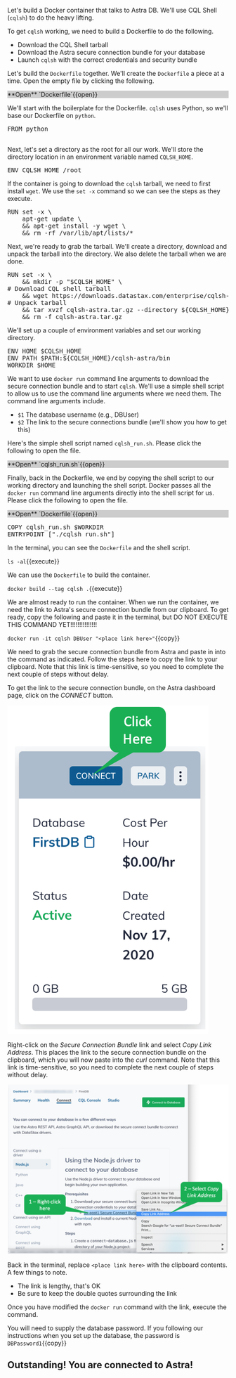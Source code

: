 Let's build a Docker container that talks to Astra DB.
We'll use CQL Shell (`cqlsh`) to do the heavy lifting.

To get `cqlsh` working, we need to build a Dockerfile to do the following.
- Download the CQL Shell tarball
- Download the Astra secure connection bundle for your database
- Launch `cqlsh` with the correct credentials and security bundle

Let's build the `Dockerfile` together.
We'll create the `Dockerfile` a piece at a time.
Open the empty file by clicking the following.

<div style="background-color:#cccccc"> **Open** `Dockerfile`{{open}}</div>

We'll start with the boilerplate for the Dockerfile.
`cqlsh` uses Python, so we'll base our Dockerfile on `python`.


<pre class="file" data-filename="Dockerfile" data-target="replace">
FROM python

</pre>

Next, let's set a directory as the root for all our work.
We'll store the directory location in an environment variable named `CQLSH_HOME`.

<pre class="file" data-filename="Dockerfile" data-target="append">
ENV CQLSH_HOME /root
</pre>

If the container is going to download the `cqlsh` tarball, we need to first install `wget`.
We use the `set -x` command so we can see the steps as they execute.

<pre class="file" data-filename="Dockerfile" data-target="append">
RUN set -x \
    apt-get update \
    && apt-get install -y wget \
    && rm -rf /var/lib/apt/lists/*
</pre>

Next, we're ready to grab the tarball.
We'll create a directory, download and unpack the tarball into the directory.
We also delete the tarball when we are done.

<pre class="file" data-filename="Dockerfile" data-target="append">
RUN set -x \
    && mkdir -p "$CQLSH_HOME" \
# Download CQL shell tarball
    && wget https://downloads.datastax.com/enterprise/cqlsh-astra.tar.gz \
# Unpack tarball
    && tar xvzf cqlsh-astra.tar.gz --directory ${CQLSH_HOME} \
    && rm -f cqlsh-astra.tar.gz
</pre>

We'll set up a couple of environment variables and set our working directory.

<pre class="file" data-filename="Dockerfile" data-target="append">
ENV HOME $CQLSH_HOME
ENV PATH $PATH:${CQLSH_HOME}/cqlsh-astra/bin
WORKDIR $HOME
</pre>

We want to use `docker run` command line arguments to download the secure connection bundle and to start `cqlsh`.
We'll use a simple shell script to allow us to use the command line arguments where we need them.
The command line arguments include.
- <code>$1</code> The database username (e.g., DBUser)
- <code>$2</code> The link to the secure connections bundle (we'll show you how to get this)

Here's the simple shell script named `cqlsh_run.sh`.
Please click the following to open the file.

<div style="background-color:#cccccc"> **Open** `cqlsh_run.sh`{{open}}</div>

Finally, back in the Dockerfile, we end by copying the shell script to our working directory and launching the shell script.
Docker passes all the `docker run` command line arguments directly into the shell script for us.
Please click the following to open the file.

<div style="background-color:#cccccc"> **Open** `Dockerfile`{{open}}</div>

<pre class="file" data-filename="Dockerfile" data-target="append">
COPY cqlsh_run.sh $WORKDIR
ENTRYPOINT ["./cqlsh_run.sh"]
</pre>

In the terminal, you can see the `Dockerfile` and the shell script.

`ls -al`{{execute}}

We can use the `Dockerfile` to build the container.

`docker build --tag cqlsh .`{{execute}}


We are almost ready to run the container.
When we run the container, we need the link to Astra's secure connection bundle from our clipboard.
To get ready, copy the following and paste it in the terminal, but DO NOT EXECUTE THIS COMMAND YET!!!!!!!!!!!!!!!

`docker run -it cqlsh DBUser "<place link here>"`{{copy}}

We need to grab the secure connection bundle from Astra and paste in into the command as indicated.
Follow the steps here to copy the link to your clipboard.
Note that this link is time-sensitive, so you need to complete the next couple of steps without delay.

To get the link to the secure connection bundle, on the Astra dashboard page, click on the _CONNECT_ button.

![Connection button](./assets/ConnectionButton.png)

Right-click on the _Secure Connection Bundle_ link and select _Copy Link Address_.
This places the link to the secure connection bundle on the clipboard, which you will now paste into the _curl_ command.
Note that this link is time-sensitive, so you need to complete the next couple of steps without delay.

![Get Secure Bundle Link](./assets/GetConnectionBundleLink.png)

Back in the terminal, replace `<place link here>` with the clipboard contents.
A few things to note.
- The link is lengthy, that's OK
- Be sure to keep the double quotes surrounding the link

Once you have modified the `docker run` command with the link, execute the command.

You will need to supply the database password.
If you following our instructions when you set up the database, the password is `DBPassword1`{{copy}}

## Outstanding! You are connected to Astra!
